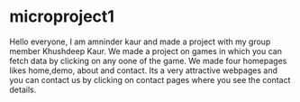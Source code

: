 # microproject1
Hello everyone, I am amninder kaur and made a project with my group member Khushdeep Kaur. We made a project on games in which you can fetch data by clicking on any oone of the game. We made four homepages likes home,demo, about and contact. Its a very attractive webpages and you can contact us by clicking on contact pages where you see the contact details.  
